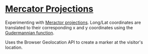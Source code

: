 [Mercator Projections](http://www.hackyon.com/playground/mercator/)
======================

Experimenting with [Meractor projections](http://en.wikipedia.org/wiki/Mercator_projection). Long/Lat coordinates are translated to their corresponding x and y coordinates using the [Gudermannian function](http://en.wikipedia.org/wiki/Gudermannian_function).

Uses the Browser Geolocation API to create a marker at the visitor's location.

